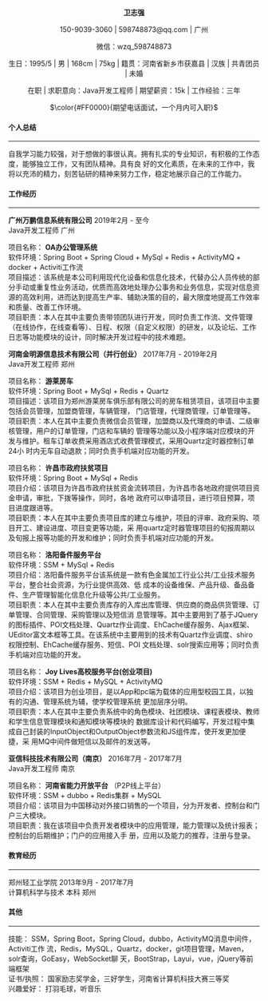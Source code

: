 <p align="center"><strong>卫志强</strong></p>
<p align="center">150-9039-3060 | 598748873@qq.com | 广州</p>
<p align="center">微信：wzq_598748873</p>
<p align="center">生日：1995/5 | 男 | 168cm | 75kg | 籍贯：河南省新乡市获嘉县 | 汉族 | 共青团员 | 未婚</p>
<p align="center">在职 | 求职意向：Java开发工程师 | 期望薪资：15k | 工作经验：三年</p>
<p align="center">$\color{#FF0000}{期望电话面试，一个月内可入职}$</p>

#### 个人总结
---
自我学习能力较强，对于想做的事很认真。拥有扎实的专业知识，有积极的工作态度，能够独立工作，又有团队精神。具有良
好的文化素质，在未来的工作中，我将以充沛的精力，刻苦钻研的精神来努力工作，稳定地展示自己的工作能力。

#### 工作经历
---

**广州万鹏信息系统有限公司** 2019年2月 - 至今<br>
Java开发工程师 广州<br>

项目名称：  **OA办公管理系统** <br>
软件环境：Spring Boot + Spring Cloud + MySql + Redis + ActivityMQ + docker + Activiti工作流<br>
项目描述：该系统是本公司利用现代化设备和信息化技术，代替办公人员传统的部分手动或重复性业务活动，优质而高效地处理办公事务和业务信息，实现对信息资源的高效利用，进而达到提高生产率、辅助决策的目的，最大限度地提高工作效率和质量、改善工作环境。<br>
项目职责：本人在其中主要负责带领团队进行开发，同时负责工作流、文件管理（在线协作，在线查看等）、日程、权限（自定义权限）的研发，以及论坛、工作日志等功能模块的设计，同时解决开发过程中的技术难题。<br>

 **河南金明源信息技术有限公司（并行创业）**  2017年7月 - 2019年2月<br>
Java开发工程师 郑州<br>

项目名称：  **游莱房车** <br>
软件环境：Spring Boot + MySql + Redis + Quartz<br>
项目描述：该项目为郑州游莱房车俱乐部有限公司的房车租赁项目，该项目中主要包括会员管理，加盟商管理，车辆管理，
门店管理，代理商管理，订单管理等。<br>
项目职责：本人在其中主要负责微信会员管理，加盟商以及代理商的申请、二级审核管理，用户的订单管理，门店和车辆的
管理等功能以及小程序端对应模块的开发与维护。租车订单收费采用酒店式收费管理模式，采用Quartz定时器控制订单24小
时内无车自动退款；同时负责手机端对应功能的开发。<br>

项目名称：  **许昌市政府扶贫项目** <br>
软件环境：Spring Boot + MySql + Redis<br>
项目介绍：该项目为许昌市政府扶贫资金流转项目，为许昌市各地政府提供项目资金申请，审批，下拨等操作，同时，各地
政府可以申请项目，进行项目预算，项目进度跟进等。<br>
项目职责：本人在其中主要负责项目库的建立与维护，项目的评审、政府采购、项目开工、建设进度、项目变更等功能，采
用quartz定时器管理项目的旬报周期以及旬报上报等功能的开发和维护；同时负责手机端对应功能的开发。<br>

项目名称：  **洛阳备件服务平台** <br>
软件环境：SSM + MySql + Redis<br>
项目介绍：洛阳备件服务平台该系统是一款有色金属加工行业公共/工业技术服务平台，整合社会资源，为行业提供高效、低
成本的设备维保、产品升级、备品备件、生产管理智能化信息化升级等公共/工业服务。<br>
项目职责：本人在其中主要负责库存的入库出库管理、供应商的商品供货管理、订单管理、合同管理、采购管理以及短信消
息管理等。其中主要用到了基于JQuery的图标插件、POI文档处理、Quartz作业调度、EhCache缓存服务、Ajax框架、
UEditor富文本框等工具。在该系统中主要用到的技术有Quartz作业调度、shiro权限控制、EhCache缓存服务、短信、POI
文档处理、solr搜索应用等；同时负责手机端对应功能的开发。<br>

项目名称：  **Joy Lives高校服务平台(创业项目)** <br>
软件环境：SSM + Redis + MySQL + ActivityMQ<br>
项目介绍：该项目为创业项目，是以App和pc端为载体的应用型校园工具，以独有的沟通、管理系统为辅，使学校管理系统
更加层序分明。<br>
项目职责：本人在其中主要负责系统中的角色模块、社团模块、课程表模块、教师和学生信息管理模块和通知模块等模块的
数据库设计和代码编写，开发过程中集成自己封装的InputObject和OutputObject参数流和JS组件库，使开发更加便捷，采
用MQ中间件做短信以及邮件的发送等。<br>

 **亚信科技技术有限公司（南京）**  2016年7月 - 2017年7月<br>
Java开发工程师 南京<br>

项目名称： **河南省能力开放平台** （P2P线上平台）<br>
软件环境：SSM + dubbo + Redis集群 + MySQL<br>
项目介绍：该项目为中国移动对外接口销售的一个项目，分为开发者、控制台和门户三大模块。<br>
项目职责：我在该项目中负责开发者模块中的应用管理，能力管理以及统计报表；控制台的后期维护；门户的应用接入手
册，应用以及能力的推荐，注册与登录。<br>

#### 教育经历
---

郑州轻工业学院 2013年9月 - 2017年7月<br>
计算机科学与技术 本科 郑州<br>

#### 其他
---

技能： SSM，Spring Boot，Spring Cloud，dubbo，ActivityMQ消息中间件，Activiti工作
流，Redis，MySQL，Quartz，docker，git项目管理，Maven，solr查询，GoEasy，WebSocket聊
天，BootStrap，Layui，vue，jQuery等前端框架<br>
证书/执照： 国家励志奖学金，三好学生，河南省计算机科技大赛三等奖<br>
兴趣爱好： 打羽毛球，听音乐<br>